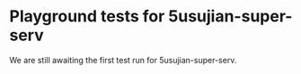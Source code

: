 # Playground tests for 5usujian-super-serv
We are still awaiting the first test run for 5usujian-super-serv.
